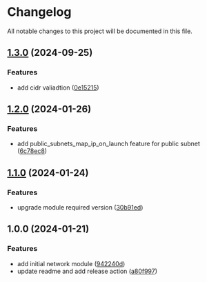 # Changelog

All notable changes to this project will be documented in this file.

## [1.3.0](https://github.com/cawcaw253/terraform-aws-network/compare/v1.2.0...v1.3.0) (2024-09-25)


### Features

* add cidr valiadtion ([0e15215](https://github.com/cawcaw253/terraform-aws-network/commit/0e152150bf90952319976d7b12aed4e4c0395a2c))

## [1.2.0](https://github.com/cawcaw253/terraform-aws-network/compare/v1.1.0...v1.2.0) (2024-01-26)


### Features

* add public_subnets_map_ip_on_launch feature for public subnet ([6c78ec8](https://github.com/cawcaw253/terraform-aws-network/commit/6c78ec82d87916bc2b2f8402d5d83d89c0393837))

## [1.1.0](https://github.com/cawcaw253/terraform-aws-network/compare/v1.0.0...v1.1.0) (2024-01-24)


### Features

* upgrade module required version ([30b91ed](https://github.com/cawcaw253/terraform-aws-network/commit/30b91ed776c5ef0447d1cac69a638b34ad5f9ace))

## 1.0.0 (2024-01-21)


### Features

* add initial network module ([942240d](https://github.com/cawcaw253/terraform-aws-network/commit/942240d73b530f055621f4185960ea76f574b1ce))
* update readme and add release action ([a80f997](https://github.com/cawcaw253/terraform-aws-network/commit/a80f997b1296f6b0bf022a85351bd060a5aa57e9))
